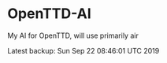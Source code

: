 # OpenTTD-AI
My AI for OpenTTD, will use primarily air

Latest backup: Sun Sep 22 08:46:01 UTC 2019
